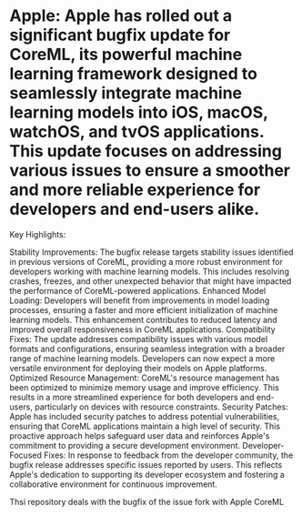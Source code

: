 # Apple: Apple has rolled out a significant bugfix update for CoreML, its powerful machine learning framework designed to seamlessly integrate machine learning models into iOS, macOS, watchOS, and tvOS applications. This update focuses on addressing various issues to ensure a smoother and more reliable experience for developers and end-users alike.

Key Highlights:

Stability Improvements:
The bugfix release targets stability issues identified in previous versions of CoreML, providing a more robust environment for developers working with machine learning models. This includes resolving crashes, freezes, and other unexpected behavior that might have impacted the performance of CoreML-powered applications.
Enhanced Model Loading:
Developers will benefit from improvements in model loading processes, ensuring a faster and more efficient initialization of machine learning models. This enhancement contributes to reduced latency and improved overall responsiveness in CoreML applications.
Compatibility Fixes:
The update addresses compatibility issues with various model formats and configurations, ensuring seamless integration with a broader range of machine learning models. Developers can now expect a more versatile environment for deploying their models on Apple platforms.
Optimized Resource Management:
CoreML's resource management has been optimized to minimize memory usage and improve efficiency. This results in a more streamlined experience for both developers and end-users, particularly on devices with resource constraints.
Security Patches:
Apple has included security patches to address potential vulnerabilities, ensuring that CoreML applications maintain a high level of security. This proactive approach helps safeguard user data and reinforces Apple's commitment to providing a secure development environment.
Developer-Focused Fixes:
In response to feedback from the developer community, the bugfix release addresses specific issues reported by users. This reflects Apple's dedication to supporting its developer ecosystem and fostering a collaborative environment for continuous improvement.



Thsi repository deals with the bugfix of the issue fork with Apple CoreML
